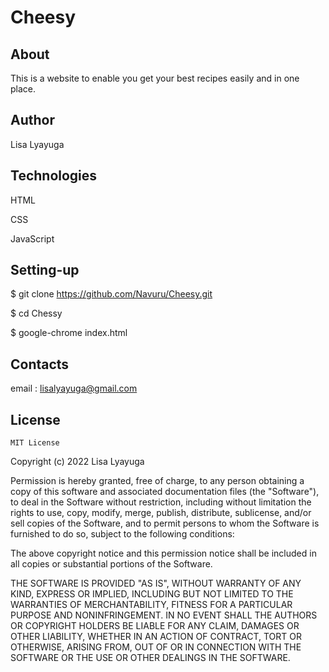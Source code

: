 # Cheesy

## About
This is a website to enable you get your best recipes easily and in one place.

## Author
Lisa Lyayuga

## Technologies
 HTML

 CSS

 JavaScript

## Setting-up

  $ git clone https://github.com/Navuru/Cheesy.git

  $ cd Chessy

  $ google-chrome index.html

  ## Contacts
  email : lisalyayuga@gmail.com

  ## License
  
    MIT License

  Copyright (c) 2022 Lisa Lyayuga

  Permission is hereby granted, free of charge, to any person obtaining a copy
  of this software and associated documentation files (the "Software"), to deal
  in the Software without restriction, including without limitation the rights
  to use, copy, modify, merge, publish, distribute, sublicense, and/or sell
  copies of the Software, and to permit persons to whom the Software is
  furnished to do so, subject to the following conditions:

  The above copyright notice and this permission notice shall be included in all
  copies or substantial portions of the Software.

  THE SOFTWARE IS PROVIDED "AS IS", WITHOUT WARRANTY OF ANY KIND, EXPRESS OR
  IMPLIED, INCLUDING BUT NOT LIMITED TO THE WARRANTIES OF MERCHANTABILITY,
  FITNESS FOR A PARTICULAR PURPOSE AND NONINFRINGEMENT. IN NO EVENT SHALL THE
  AUTHORS OR COPYRIGHT HOLDERS BE LIABLE FOR ANY CLAIM, DAMAGES OR OTHER
  LIABILITY, WHETHER IN AN ACTION OF CONTRACT, TORT OR OTHERWISE, ARISING FROM,
  OUT OF OR IN CONNECTION WITH THE SOFTWARE OR THE USE OR OTHER DEALINGS IN THE
  SOFTWARE.